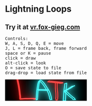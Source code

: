 # Lightning Loops
## Try it at <a href="https://vr.fox-gieg.com">vr.fox-gieg.com</a>
<pre>
Controls:
W, A, S, D, Q, E = move
J, L = frame back, frame forward
space or K = pause
click = draw
alt-click = look
O = save state to file
drag-drop = load state from file
</pre>
<img src="./public/images/logo.png">
